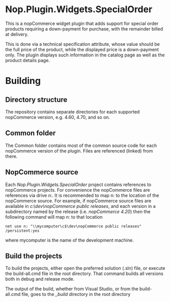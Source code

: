# Nop.Plugin.Widgets.SpecialOrder
This is a nopCommerce widget plugin that adds support for special order products requiring a down-payment for purchase, with the remainder billed at delivery.

This is done via a technical specification attribute, whose value should be the full price of the product, while the displayed price is a down-payment only. The plugin displays such information in the catalog page as well as the product details page.

# Building
## Directory structure
The repository contains separate directories for each supported nopCommerce version, e.g. 4.60, 4.70, and so on.

## Common folder
The Common folder contains most of the common source code for each nopCommerce version of the plugin. Files are referenced (linked) from there.

## NopCommerce source
Each *Nop.Plugin.Widgets.SpecialOrder* project contains references to nopCommerce projects. For convenience the nopCommerce files are references via drive *n:*. It is recommended to map n: to the location of the nopCommerce source. For example, if nopCommerce source files are available in *c:\dev\nopCommerce public releases*, and each version in a subdirectory named by the release (i.e. *nopCommerce 4.20*) then the following command will map n: to that location

    net use n: "\\mycomputer\c$\dev\nopCommerce public releases" /persistent:yes

where mycomputer is the name of the development machine.
 
 ## Build the projects
 To build the projects, either open the preferred solution (.sln) file, or execute the build-all.cmd file in the root directory. That command builds all versions both in debug and release mode.

The output of the build, whether from Visual Studio, or from the build-all.cmd file, goes to the *_build* directory in the root directory
